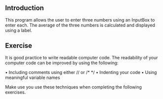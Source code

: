 ## Introduction

This program allows the user to enter three numbers using an InputBox to enter each.  The average of the three numbers is calculated and displayed using a label.


## Exercise

It is good practice to write readable computer code.  The readability of your computer code can be improved by using the following:

•	Including comments using either // or /*   */
•	Indenting your code
•	Using meaningful variable names

Make use you use these techniques when completing the following exercises.





